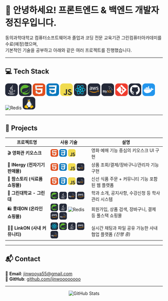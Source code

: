 # 👋 안녕하세요! 프론트엔드 & 백엔드 개발자 정진우입니다.

동의과학대학교 컴퓨터소프트웨어과 졸업과 코딩 전문 교육기관 그린컴퓨터아카데미를 수료(예정)했으며,<br/>
기본적인 기술을 공부하고 아래와 같은 여러 프로젝트를 진행했습니다.

---

## 💻 Tech Stack

<p align="left">
  <img src="https://raw.githubusercontent.com/tandpfun/skill-icons/main/icons/Java-Dark.svg" height="40" alt="Java"/>
  <img src="https://raw.githubusercontent.com/tandpfun/skill-icons/main/icons/Spring-Dark.svg" height="40" alt="Spring Boot"/>
  <img src="https://raw.githubusercontent.com/tandpfun/skill-icons/main/icons/HTML.svg" height="40" alt="HTML"/>
  <img src="https://raw.githubusercontent.com/tandpfun/skill-icons/main/icons/CSS.svg" height="40" alt="CSS"/>
  <img src="https://raw.githubusercontent.com/tandpfun/skill-icons/main/icons/JavaScript.svg" height="40" alt="JavaScript"/>
  <img src="https://raw.githubusercontent.com/tandpfun/skill-icons/main/icons/React-Dark.svg" height="40" alt="React"/>
  <img src="https://raw.githubusercontent.com/tandpfun/skill-icons/main/icons/AWS-Dark.svg" height="40" alt="AWS"/>
  <img src="https://raw.githubusercontent.com/tandpfun/skill-icons/main/icons/MySQL-Dark.svg" height="40" alt="MySQL"/>
  <img src="https://raw.githubusercontent.com/tandpfun/skill-icons/main/icons/Git.svg" height="40" alt="Git"/>
  <img src="https://raw.githubusercontent.com/tandpfun/skill-icons/main/icons/Github-Dark.svg" height="40" alt="GitHub"/>
  <img src="https://raw.githubusercontent.com/tandpfun/skill-icons/main/icons/Docker.svg" height="40" alt="Docker"/>
  <img src="https://cdn.jsdelivr.net/gh/devicons/devicon/icons/redis/redis-original.svg" width="40" alt="Redis"/>
  <img src="https://raw.githubusercontent.com/tandpfun/skill-icons/main/icons/Linux-Dark.svg" height="40" alt="Linux"/>
</p>

---

## 📁 Projects

| 프로젝트명 | 사용 기술 | 설명 |
|------------|-----------|------|
| 🎬 **영화관 키오스크** | <img src="https://raw.githubusercontent.com/tandpfun/skill-icons/main/icons/HTML.svg" width="24"/> <img src="https://raw.githubusercontent.com/tandpfun/skill-icons/main/icons/CSS.svg" width="24"/> <img src="https://raw.githubusercontent.com/tandpfun/skill-icons/main/icons/JavaScript.svg" width="24"/> | 영화 예매 기능 중심의 키오스크 UI 구현 |
| 🛒 **INergy (전자기기 판매몰)** | <img src="https://raw.githubusercontent.com/tandpfun/skill-icons/main/icons/HTML.svg" width="24"/> <img src="https://raw.githubusercontent.com/tandpfun/skill-icons/main/icons/CSS.svg" width="24"/> <img src="https://raw.githubusercontent.com/tandpfun/skill-icons/main/icons/JavaScript.svg" width="24"/> <img src="https://raw.githubusercontent.com/tandpfun/skill-icons/main/icons/MySQL-Dark.svg" width="24"/> | 상품 조회/결제/장바구니/관리자 기능 구현 |
| 🥬 **팜스토리 (식료품 쇼핑몰)** | <img src="https://raw.githubusercontent.com/tandpfun/skill-icons/main/icons/HTML.svg" width="24"/> <img src="https://raw.githubusercontent.com/tandpfun/skill-icons/main/icons/CSS.svg" width="24"/> <img src="https://raw.githubusercontent.com/tandpfun/skill-icons/main/icons/JavaScript.svg" width="24"/> <img src="https://raw.githubusercontent.com/tandpfun/skill-icons/main/icons/MySQL-Dark.svg" width="24"/> | 신선 식품 주문 + 커뮤니티 기능 포함된 웹 플랫폼 |
| 🏫 **그린대학교 - 그린대** | <img src="https://raw.githubusercontent.com/tandpfun/skill-icons/main/icons/Spring-Dark.svg" width="24"/> <img src="https://raw.githubusercontent.com/tandpfun/skill-icons/main/icons/Java-Dark.svg" width="24"/> <img src="https://raw.githubusercontent.com/tandpfun/skill-icons/main/icons/MySQL-Dark.svg" width="24"/> <img src="https://raw.githubusercontent.com/tandpfun/skill-icons/main/icons/AWS-Dark.svg" width="24"/> | 학과 소개, 공지사항, 수강신청 등 학사 관리 시스템 |
| 🛍 **롯데ON (온라인 쇼핑몰)** | <img src="https://raw.githubusercontent.com/tandpfun/skill-icons/main/icons/Spring-Dark.svg" width="24"/> <img src="https://raw.githubusercontent.com/tandpfun/skill-icons/main/icons/Java-Dark.svg" width="24"/> <img src="https://cdn.jsdelivr.net/gh/devicons/devicon/icons/redis/redis-original.svg" width="24" alt="Redis"/> <img src="https://raw.githubusercontent.com/tandpfun/skill-icons/main/icons/AWS-Dark.svg" width="24"/> <img src="https://raw.githubusercontent.com/tandpfun/skill-icons/main/icons/MySQL-Dark.svg" width="24"/> | 회원가입, 상품 검색, 장바구니, 결제 등 풀스택 쇼핑몰 |
| 🧑‍💼 **LinkON (사내 커뮤니티)** | <img src="https://raw.githubusercontent.com/tandpfun/skill-icons/main/icons/React-Dark.svg" width="24"/> <img src="https://raw.githubusercontent.com/tandpfun/skill-icons/main/icons/Spring-Dark.svg" width="24"/> <img src="https://raw.githubusercontent.com/tandpfun/skill-icons/main/icons/Java-Dark.svg" width="24"/> <img src="https://raw.githubusercontent.com/tandpfun/skill-icons/main/icons/AWS-Dark.svg" width="24"/> <img src="https://raw.githubusercontent.com/tandpfun/skill-icons/main/icons/MySQL-Dark.svg" width="24"/> | 실시간 채팅과 파일 공유 가능한 사내 협업 플랫폼 *(진행 중)* |


---

## 📬 Contact

📧 **Email**: jinwooya55@gmail.com  
🔗 **GitHub**: [github.com/jinwoooooooo](https://github.com/jinwoooooooo)  

---




<p align="center">
  <img src="https://github-readme-stats.vercel.app/api?username=Jinwoooooooo&show_icons=true&theme=radical" alt="GitHub Stats">
</p>
